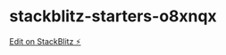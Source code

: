 # stackblitz-starters-o8xnqx

[Edit on StackBlitz ⚡️](https://stackblitz.com/edit/stackblitz-starters-o8xnqx)